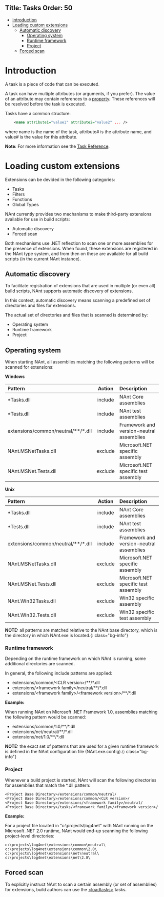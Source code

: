 Title: Tasks
Order: 50
---

[//]: # (TOC Begin)

* [Introduction](#introduction)
* [Loading custom extensions](#loading-custom-extensions)
    * [Automatic discovery](#automatic-discovery)
        * [Operating system](#operating-system)
        * [Runtime framework](#runtime-framework)
        * [Project](#project)
    * [Forced scan](#forced-scan)

[//]: # (TOC End)

# Introduction

A task is a piece of code that can be executed.

A task can have multiple attributes (or arguments, if you prefer). The value of an attribute may contain references to a [property](properties).  These references will be resolved before the task is executed.

Tasks have a common structure:
```xml
    <name attribute1="value1" attribute2="value2" ... />
```
where name is the name of the task, attribute# is the attribute name, and value# is the value for this attribute.

**Note:** For more information see the [Task Reference](http://nant.sourceforge.net/release/latest/help/tasks/index.html).

# Loading custom extensions

Extensions can be devided in the following categories:
* Tasks
* Filters
* Functions
* Global Types

NAnt currently provides two mechanisms to make third-party extensions available for use in build scripts:
* Automatic discovery
* Forced scan

Both mechanisms use .NET reflection to scan one or more assemblies for the presence of extensions. When found, these extensions are registered in the NAnt type system, and from then on these are available for all build scripts (in the current NAnt instance).

## Automatic discovery

To facilitate registration of extensions that are used in multiple (or even all) build scripts, NAnt supports automatic discovery of extensions.

In this context, automatic discovery means scanning a predefined set of directories and files for extensions.

The actual set of directories and files that is scanned is determined by:
* Operating system
* Runtime framework
* Project

## Operating system

When starting NAnt, all assemblies matching the following patterns will be scanned for extensions:

**Windows**

| Pattern                            | Action  | Description                              |
|:-----------------------------------|:-------:|:-----------------------------------------|
| *Tasks.dll                         | include | NAnt Core assemblies                     |
| *Tests.dll                         | include | NAnt test assemblies                     |
| extensions/common/neutral/**/*.dll | include | Framework and version-neutral assemblies |
| NAnt.MSNetTasks.dll                | exclude | Microsoft.NET specific assembly          |
| NAnt.MSNet.Tests.dll               | exclude | Microsoft.NET specific test assembly     |

**Unix**

| Pattern                            | Action  | Description                              |
|:-----------------------------------|:-------:|:-----------------------------------------|
| *Tasks.dll                         | include | NAnt Core assemblies                     |
| *Tests.dll                         | include | NAnt test assemblies                     |
| extensions/common/neutral/**/*.dll | include | Framework and version-neutral assemblies |
| NAnt.MSNetTasks.dll                | exclude | Microsoft.NET specific assembly          |
| NAnt.MSNet.Tests.dll               | exclude | Microsoft.NET specific test assembly     |
| NAnt.Win32Tasks.dll                | exclude | Win32 specific assembly                  |
| NAnt.Win32.Tests.dll               | exclude | Win32 specific test assembly             |

**NOTE:** all patterns are matched relative to the NAnt base directory, which is the directory in which NAnt.exe is located.{: class="bg-info"}



### Runtime framework

Depending on the runtime framework on which NAnt is running, some additional directories are scanned.

In general, the following include patterns are applied:
* extensions/common/&lt;CLR version&gt;/**/*.dll
* extensions/&lt;framework family&gt;/neutral/**/*.dll
* extensions/&lt;framework family&gt;/&lt;framework version&gt;/**/*.dll

**Example:**

When running NAnt on Microsoft .NET Framework 1.0, assemblies matching the following pattern would be scanned:
* extensions/common/1.0/**/*.dll
* extensions/net/neutral/**/*.dll
* extensions/net/1.0/**/*.dll

**NOTE:** the exact set of patterns that are used for a given runtime framework is defined in the NAnt configuration file (NAnt.exe.config).{: class="bg-info"}

### Project

Whenever a build project is started, NAnt will scan the following directories for assemblies that match the *.dll pattern:

    <Project Base Directory>/extensions/common/neutral/
    <Project Base Directory>/extensions/common/<CLR version>/
    <Project Base Directory>/extensions/<framework family>/neutral/
    <Project Base Directory>/tasks/<framework family>/<framework version>/

**Example:**

For a project file located in "c:\projects\log4net" with NAnt running on the Microsoft .NET 2.0 runtime, NAnt would end-up scanning the following project-level directories:

    c:\projects\log4net\extensions\common\neutral\
    c:\projects\log4net\extensions\common\2.0\
    c:\projects\log4net\extensions\net\neutral\
    c:\projects\log4net\extensions\net\2.0\

## Forced scan

To explicitly instruct NAnt to scan a certain assembly (or set of assemblies) for extensions, build authors can use the [&lt;loadtasks&gt;](http://nant.sourceforge.net/release/latest/help/tasks/loadtasks.html) tasks. 